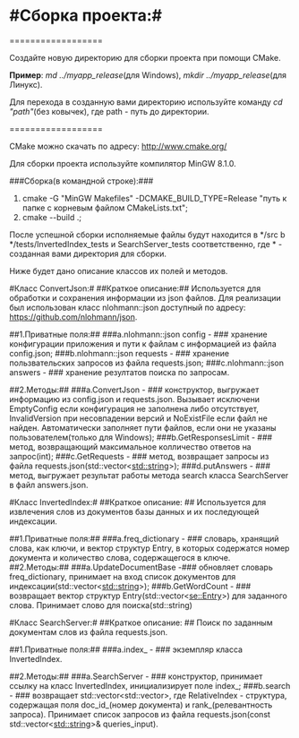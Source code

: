 #Сборка проекта:#
========================

==================

Создайте новую директорию для сборки проекта при помощи
CMake.

**Пример**: *md ../myapp_release*(для Windows), *mkdir ../myapp_release*(для Линукс).

Для перехода в созданную вами директорию используйте
команду *cd "path"*(без ковычек), где path - путь
до директории.

==================

CMake можно скачать по адресу: http://www.cmake.org/

Для сборки проекта используйте компилятор MinGW 8.1.0.

###Сборка(в командной строке):###
1. cmake -G "MinGW Makefiles" -DCMAKE_BUILD_TYPE=Release "путь к папке с корневым файлом
СMakeLists.txt";
2. cmake --build .;


После успешной сборки исполняемые файлы будут находится в */src b */tests/InvertedIndex_tests и SearchServer_tests соответственно, где * - созданная вами
директория для сборки.

Ниже будет дано описание классов их полей и методов.

#Класс ConvertJson:#
##Краткое описание:## 
Используется для обработки и сохранения информации из json файлов.
                  Для реализации был использован класс nlohmann::json доступный по
                  адресу: https://github.com/nlohmann/json.
                
 ##1.Приватные поля:##
   ###а.nlohmann::json config - ###
хранение конфигурации приложения и пути к файлам с информацией из файла config.json;
   ###b.nlohmann::json requests - ###
хранение пользвательских запросов из файла requests.json;
   ###c.nlohmann::json answers - ###
хранение резултатов поиска по запросам.

 ##2.Методы:##
   ###a.ConvertJson - ###
конструктор, выгружает информацию из config.json и requests.json.
Вызывает исключени EmptyConfig если конфигурация не заполнена 
либо отсутствует, InvalidVersion при несовпадении версий и 
NoExistFile если файл не найден. Автоматически заполняет пути файлов,
если они не указаны пользователем(только для Windows);
   ###b.GetResponsesLimit - ###
метод, возвращающий максимальное колличество ответов на запрос(int);
   ###c.GetRequests - ###
метод, возвращает запросы из файла requests.json(std::vector<<std::string>>);
   ###d.putAnswers - ###
метод, выгружает результат работы метода search класса SearchServer в файл answers.json.

#Класс InvertedIndex:#
##Краткое описание: ##
Используется для извлечения слов из документов базы данных и их последующей индексации.

 ##1.Приватные поля:##
   ###a.freq_dictionary - ###
словарь, хранящий слова, как ключи, и вектор структур Entry, в которых содержатся
номер документа и количество слова, содержащегося в ключе.
 ##2.Методы:##
   ###a.UpdateDocumentBase -###
обновляет словарь freq_dictionary,
принимает на вход список документов для индексации(std::vector<<std::string>>);
   ###b.GetWordCount - ###
возвращает вектор структур Entry(std::vector<<se::Entry>>) для заданного слова. Принимает
слово для поиска(std::string)

#Класс SearchServer:#
##Краткое описание: ##
Поиск по заданным документам слов из файла requests.json.

 ##1.Приватные поля:##
   ###a.index_ - ###
экземпляр класса InvertedIndex.

 ##2.Методы:##
   ###a.SearchServer - ###
конструктор, принимает ссылку на класс InvertedIndex, инициализирует поле index_;
   ###b.search - ###
возвращает std::vector<std::vector<RelativeIndex>>, где RelativeIndex - структура, содержащая
              поля doc_id_(номер документа) и rank_(релевантность запроса). Принимает список запросов из файла
              requests.json(const std::vector<<std::string>>& queries_input).




